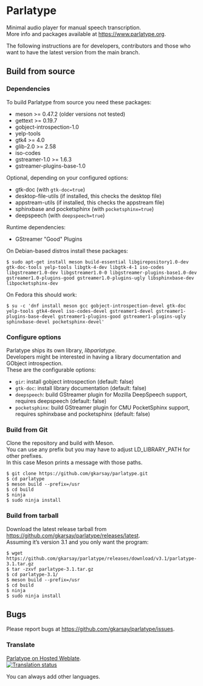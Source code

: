 # Parlatype

Minimal audio player for manual speech transcription. \
More info and packages available at https://www.parlatype.org.

The following instructions are for developers, contributors and those who want to have the latest version from the main branch.

## Build from source

### Dependencies

To build Parlatype from source you need these packages:
* meson >= 0.47.2 (older versions not tested)
* gettext >= 0.19.7
* gobject-introspection-1.0
* yelp-tools
* gtk4 >= 4.0
* glib-2.0 >= 2.58
* iso-codes
* gstreamer-1.0 >= 1.6.3
* gstreamer-plugins-base-1.0

Optional, depending on your configured options:
* gtk-doc (with `gtk-doc=true`)
* desktop-file-utils (if installed, this checks the desktop file)
* appstream-utils (if installed, this checks the appstream file)
* sphinxbase and pocketsphinx (with `pocketsphinx=true`)
* deepspeech (with `deepspeech=true`)

Runtime dependencies:
* GStreamer "Good" Plugins

On Debian-based distros install these packages:

```
$ sudo apt-get install meson build-essential libgirepository1.0-dev gtk-doc-tools yelp-tools libgtk-4-dev libgtk-4-1 iso-codes libgstreamer1.0-dev libgstreamer1.0-0 libgstreamer-plugins-base1.0-dev gstreamer1.0-plugins-good gstreamer1.0-plugins-ugly libsphinxbase-dev libpocketsphinx-dev
```
On Fedora this should work:

```
$ su -c 'dnf install meson gcc gobject-introspection-devel gtk-doc yelp-tools gtk4-devel iso-codes-devel gstreamer1-devel gstreamer1-plugins-base-devel gstreamer1-plugins-good gstreamer1-plugins-ugly sphinxbase-devel pocketsphinx-devel'
```

### Configure options

Parlatype ships its own library, _libparlatype_. \
Developers might be interested in having a library documentation and GObject introspection. \
These are the configurable options:

* `gir`: install gobject introspection (default: false)
* `gtk-doc`: install library documentation (default: false)
* `deepspeech`: build GStreamer plugin for Mozilla DeepSpeech support, requires deepspeech (default: false)
* `pocketsphinx`: build GStreamer plugin for CMU PocketSphinx support, requires sphinxbase and pocketsphinx (default: false)

### Build from Git
Clone the repository and build with Meson. \
You can use any prefix but you may have to adjust LD_LIBRARY_PATH for other prefixes. \
In this case Meson prints a message with those paths.
```
$ git clone https://github.com/gkarsay/parlatype.git
$ cd parlatype
$ meson build --prefix=/usr
$ cd build
$ ninja
$ sudo ninja install
```

### Build from tarball
Download the latest release tarball from https://github.com/gkarsay/parlatype/releases/latest. \
Assuming it’s version 3.1 and you only want the program:
```
$ wget https://github.com/gkarsay/parlatype/releases/download/v3.1/parlatype-3.1.tar.gz
$ tar -zxvf parlatype-3.1.tar.gz
$ cd parlatype-3.1/
$ meson build --prefix=/usr
$ cd build
$ ninja
$ sudo ninja install
```

## Bugs
Please report bugs at https://github.com/gkarsay/parlatype/issues.

### Translate
[Parlatype on Hosted Weblate](https://hosted.weblate.org/engage/parlatype/). \
[![Translation status](https://hosted.weblate.org/widgets/parlatype/-/multi-auto.svg)](https://hosted.weblate.org/engage/parlatype/?utm_source=widget)

You can always add other languages.
